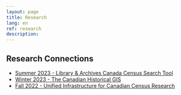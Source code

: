```yaml
---
layout: page
title: Research
lang: en
ref: research
description:
---
```


## Research Connections

- [Summer 2023 - Library & Archives Canada Census Search Tool](https://cddp-pddr.ca/en/news/2023-07-20-summer#library-archives-canada-census-search-tool)
- [Winter 2023 - The Canadian Historical GIS](https://cddp-pddr.ca/en/news/2023-03-28-winter#the-canadian-historical-gis)
- [Fall 2022 - Unified Infrastructure for Canadian Census Research](https://cddp-pddr.ca/en/news/2022-10-07-fall-update#unified-infrastructure-for-canadian-census-research)
